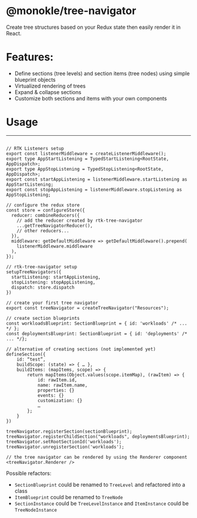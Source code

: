 # @monokle/tree-navigator

Create tree structures based on your Redux state then easily render it in React.

# Features:

- Define sections (tree levels) and section items (tree nodes) using simple blueprint objects
- Virtualized rendering of trees
- Expand & collapse sections
- Customize both sections and items with your own components
# Usage

---
```tsx

// RTK Listeners setup
export const listenerMiddleware = createListenerMiddleware();
export type AppStartListening = TypedStartListening<RootState, AppDispatch>;
export type AppStopListening = TypedStopListening<RootState, AppDispatch>;
export const startAppListening = listenerMiddleware.startListening as AppStartListening;
export const stopAppListening = listenerMiddleware.stopListening as AppStopListening;

// configure the redux store
const store = configureStore({
  reducer: combineReducers({
    // add the reducer created by rtk-tree-navigator
    ...getTreeNavigatorReducer(),
    // other reducers...
  }),
  middleware: getDefaultMiddleware => getDefaultMiddleware().prepend(
    listenerMiddleware.middleware
  ),
});

// rtk-tree-navigator setup
setupTreeNavigators({
  startListening: startAppListening,
  stopListening: stopAppListening,
  dispatch: store.dispatch
})

// create your first tree navigator
export const treeNavigator = createTreeNavigator("Resources");

// create section blueprints
const workloadsBlueprint: SectionBlueprint = { id: 'workloads' /* ... */ };
const deploymentsBlueprint: SectionBlueprint = { id: 'deployments' /* ... */};

// alternative of creating sections (not implemented yet)
defineSection({
	id: “test”,
	buildScope: (state) => { … },
	buildItems: (mapItems, scope) => {
		return mapItems(Object.values(scope.itemMap), (rawItem) => {
			id: rawItem.id,
			name: rawItem.name,
			properties: {}
			events: {}
			customization: {}
			…
		};
	} 
})

treeNavigator.registerSection(sectionBlueprint);
treeNavigator.registerChildSection("workloads", deploymentsBlueprint);
treeNavigator.setRootSectionId('workloads');
treeNavigator.unregisterSection('workloads');

// the tree navigator can be rendered by using the Renderer component
<treeNavigator.Renderer />

```

Possible refactors:
- `SectionBlueprint` could be renamed to `TreeLevel` and refactored into a class
- `ItemBlueprint` could be renamed to `TreeNode`
- `SectionInstance` could be `TreeLevelInstance` and `ItemInstance` could be `TreeNodeInstance`


